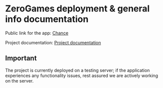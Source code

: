 # ZeroGames deployment & general info documentation
Public link for the app: [Chance](https://chance-now.vercel.app/)

Project documentation: [Project documentation](https://github.com/unknownbulgarian/chance/tree/main/chance#readme)

## Important

The project is currently deployed on a testing server; if the application experiences any functionality issues, rest assured we are actively working on the server.
